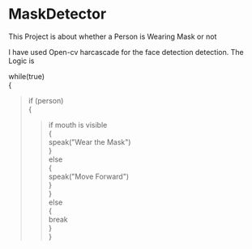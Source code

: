 # MaskDetector
This Project is about whether a Person is Wearing Mask or not

I have used Open-cv harcascade for the face detection detection. The Logic is 

while(true)<br>
{<br>
 > if (person)<br>
 {<br>
   >> if mouth is visible<br>
      {<br>
      speak("Wear the Mask")<br>
      }<br>
     else<br>
     {<br>
      speak("Move Forward")<br>
      }<br>
     }<br>
 >> else<br>
  {<br>
  break<br>
  }<br>
}
 

